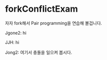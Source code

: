# forkConflictExam

자자 fork해서 Pair programming을 연습해 볼겁니다.




Jgone2: hi

JJH: hi

Jong2: 여기서 충돌을 일으켜 봅시다.
